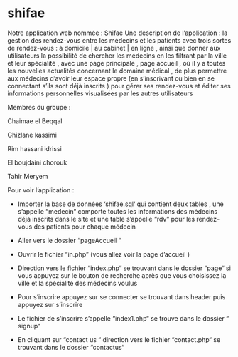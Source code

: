 # shifae
Notre application web nommée :  Shifae
Une description de l’application : 
la gestion des rendez-vous entre les médecins et les patients avec trois sortes de rendez-vous : à domicile | au cabinet | en ligne , ainsi que donner aux utilisateurs la possibilité de chercher les médecins en les filtrant par la ville et leur spécialité , avec une page principale , page accueil , où il y a toutes les nouvelles actualités concernant le domaine médical , de plus permettre aux médecins d’avoir leur espace propre (en s’inscrivant ou bien en se connectant s’ils sont déjà inscrits ) pour gérer ses rendez-vous et éditer ses informations personnelles visualisées par les autres utilisateurs 

Membres du groupe : 

Chaimae el Beqqal 

Ghizlane kassimi 

Rim hassani idrissi

El boujdaini chorouk

Tahir Meryem 

Pour voir l’application : 


-	Importer la base de données ‘shifae.sql‘ qui contient deux tables , une s’appelle “medecin“ comporte toutes les informations des médecins déjà inscrits dans le site et une table s’appelle “rdv“ pour les rendez-vous des patients pour chaque médecin 

-	Aller vers le dossier “pageAccueil “

-	Ouvrir le fichier “in.php” (vous allez voir la page d’accueil )

-	Direction vers le fichier “index.php“ se trouvant dans le dossier “page“ si vous appuyez sur le bouton de recherche après que vous choisissez la ville et la spécialité des médecins voulus

-	Pour s’inscrire appuyez sur se connecter se trouvant dans header puis appuyez sur s’inscrire

-	Le fichier de s’inscrire s’appelle “index1.php“ se trouve dans le dossier “ signup“

-	En cliquant sur  “contact us “ direction vers le fichier “contact.php“ se trouvant dans le dossier “contactus“

